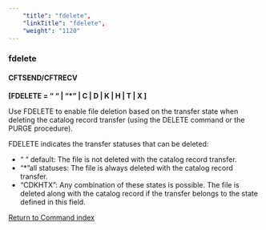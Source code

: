 ```yaml
---
    "title": "fdelete",
    "linkTitle": "fdelete",
    "weight": "1120"
---
```

### fdelete

#### CFTSEND/CFTRECV

****[FDELETE = “ “ &#124; “\*” &#124; C &#124; D &#124; K &#124; H &#124; T &#124; X ]****

Use FDELETE to enable file deletion based on the transfer state when deleting the catalog record transfer (using the DELETE command or the PURGE procedure).

FDELETE indicates the transfer statuses that can be deleted:

- “ “ default: The file is not deleted with the catalog record transfer.
- “\*”all statuses: The file is always deleted with the catalog record transfer.
- “CDKHTX”: Any combination of these states is possible. The file is deleted along with the catalog record if the transfer belongs to the state defined in this field.

[Return to Command index](../../)
